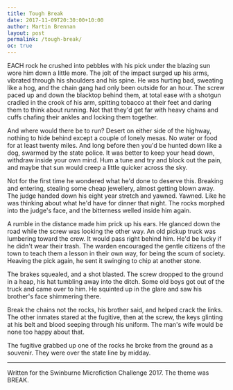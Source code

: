```yaml
---
title: Tough Break
date: 2017-11-09T20:30:00+10:00
author: Martin Brennan
layout: post
permalink: /tough-break/
oc: true
---
```


<span class="first-letter">E</span>ACH rock he crushed into pebbles with his pick under the blazing sun wore him down a little more. The jolt of the impact surged up his arms, vibrated through his shoulders and his spine. He was hurting bad, sweating like a hog, and the chain gang had only been outside for an hour. The screw paced up and down the blacktop behind them, at total ease with a shotgun cradled in the crook of his arm, spitting tobacco at their feet and daring them to think about running. Not that they'd get far with heavy chains and cuffs chafing their ankles and locking them together.

And where would there be to run? Desert on either side of the highway, nothing to hide behind except a couple of lonely mesas. No water or food for at least twenty miles. And long before then you'd be hunted down like a dog, swarmed by the state police. It was better to keep your head down, withdraw inside your own mind. Hum a tune and try and block out the pain, and maybe that sun would creep a little quicker across the sky.

Not for the first time he wondered what he'd done to deserve this. Breaking and entering, stealing some cheap jewellery, almost getting blown away. The judge handed down his eight year stretch and yawned. Yawned. Like he was thinking about what he'd have for dinner that night. The rocks morphed into the judge's face, and the bitterness welled inside him again.

A rumble in the distance made him prick up his ears. He glanced down the road while the screw was looking the other way. An old pickup truck was lumbering toward the crew. It would pass right behind him. He'd be lucky if he didn't wear their trash. The warden encouraged the gentle citizens of the town to teach them a lesson in their own way, for being the scum of society. Heaving the pick again, he sent it swinging to chip at another stone.

The brakes squealed, and a shot blasted. The screw dropped to the ground in a heap, his hat tumbling away into the ditch. Some old boys got out of the truck and came over to him. He squinted up in the glare and saw his brother's face shimmering there.

Break the chains not the rocks, his brother said, and helped crack the links. The other inmates stared at the fugitive, then at the screw, the keys glinting at his belt and blood seeping through his uniform. The man's wife would be none too happy about that.

The fugitive grabbed up one of the rocks he broke from the ground as a souvenir. They were over the state line by midday.

<hr />

Written for the Swinburne Microfiction Challenge 2017. The theme was BREAK.